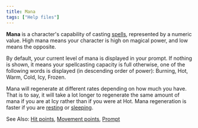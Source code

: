```yaml
---
title: Mana
tags: ["Help files"]
---
```

**Mana** is a character's capability of casting
[spells](spells "wikilink"), represented by a numeric value. High mana
means your character is high on magical power, and low means the
opposite.

By default, your current level of mana is displayed in your prompt. If
nothing is shown, it means your spellcasting capacity is full otherwise,
one of the following words is displayed (in descending order of power):
Burning, Hot, Warm, Cold, Icy, Frozen.

Mana will regenerate at different rates depending on how much you have.
That is to say, it will take a lot longer to regenerate the same amount
of mana if you are at Icy rather than if you were at Hot. Mana
regeneration is faster if you are [resting](rest "wikilink") or
[sleeping](sleep "wikilink").

See Also: [Hit points](Hit_points "wikilink"), [Movement
points](Movement_points "wikilink"), [Prompt](Prompt "wikilink")

